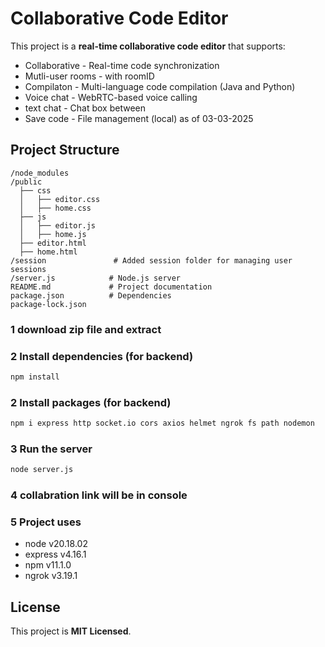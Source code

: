 # Collaborative Code Editor

This project is a **real-time collaborative code editor** that supports:
- Collaborative - Real-time code synchronization
- Mutli-user rooms - with roomID
- Compilaton - Multi-language code compilation (Java and Python)
- Voice chat - WebRTC-based voice calling  
- text chat - Chat box between
- Save code - File management (local)
as of 03-03-2025

## Project Structure
```
/node_modules
/public
  ├── css
  │   ├── editor.css  
  │   ├── home.css  
  ├── js       
  │   ├── editor.js
  │   ├── home.js  
  ├── editor.html
  ├── home.html
/session               # Added session folder for managing user sessions
/server.js            # Node.js server
README.md             # Project documentation
package.json          # Dependencies
package-lock.json
```

### 1 download zip file and extract

### 2️ Install dependencies (for backend)
```sh
npm install
```
### 2️ Install packages (for backend)
```sh
npm i express http socket.io cors axios helmet ngrok fs path nodemon
```

### 3️ Run the server
```sh
node server.js
```
### 4 collabration link will be in console

### 5 Project uses 
- node v20.18.02
- express v4.16.1
- npm v11.1.0
- ngrok v3.19.1

## License
This project is **MIT Licensed**.
